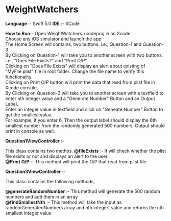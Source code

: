 # WeightWatchers

**Language** :- Swift 5.0
**IDE** :- XCode

**How to Run**:- 
Open WeightWatchers.xcodeproj in an Xcode <br />
Choose any iOS simulator and launch the app <br />
The Home Screen will contains, two buttons. i.e., Question-1 and Question-3 <br />
By Clicking on Question-1 will take you to another screen with two buttons. i.e., "Does File Exists?" and "Print O/P" <br />
Clicking on "Does File Exists" will display an alert about existing of "MyFile.plist" file in root folder. Change the file name to verify this functionality.  <br />
Clicking on Print O/P button will print the data that read from plist file in Xcode console.  <br />
By Clicking on Question-3 will take you to another screen with a textfield to enter nth integer value and a "Generate Number" Button and an Output Label.  <br />
Enter an integer value in textfield and click on "Geneate Number" Button to get the smallest value.  <br />
For example, if you enter 6, Then the output label should display the 6th smallest number from the randomly generated 500 numbers. Output should print in console as well. <br />

**Question1ViewController** :- 

This class contains two methos. 
**@fileExists** :- It will check whether the plist file exists or not and displays an alert to the user. <br />
**@Print O/P** :- This method will print the O/P that read from plist file. <br />

**Question3ViewController** :- 

This class contains the following methods, <br />

**@generateRandomNumber** :-  This method will generate the 500 random numbers and add them in an array <br />
**@findSmallestNth** :- This method will take the input as randomGeneratedNumbers array and nth integert value and returns the nth smallest integer value<br />
